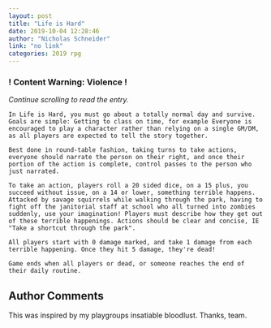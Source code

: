 ```yaml
---
layout: post
title: "Life is Hard"
date: 2019-10-04 12:28:46
author: "Nicholas Schneider"
link: "no link"
categories: 2019 rpg
---
```

<div id="warning"><div id="content"><h3><strong>! Content Warning: Violence !</strong></h3><i>Continue scrolling to read the entry.</i></div></div>
 
```
In Life is Hard, you must go about a totally normal day and survive. Goals are simple: Getting to class on time, for example Everyone is encouraged to play a character rather than relying on a single GM/DM, as all players are expected to tell the story together. 

Best done in round-table fashion, taking turns to take actions, everyone should narrate the person on their right, and once their portion of the action is complete, control passes to the person who just narrated.

To take an action, players roll a 20 sided dice, on a 15 plus, you succeed without issue, on a 14 or lower, something terrible happens. Attacked by savage squirrels while walking through the park, having to fight off the janitorial staff at school who all turned into zombies suddenly, use your imagination! Players must describe how they get out of these terrible happenings. Actions should be clear and concise, IE "Take a shortcut through the park". 

All players start with 0 damage marked, and take 1 damage from each terrible happening. Once they hit 5 damage, they're dead!

Game ends when all players or dead, or someone reaches the end of their daily routine.
```
## Author Comments
This was inspired by my playgroups insatiable bloodlust. Thanks, team.
